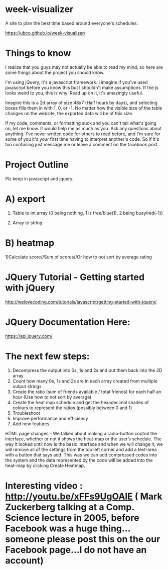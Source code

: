 # week-visualizer
A site to plan the best time based around everyone's schedules.

https://ubco.github.io/week-visualizer/

# Things to know
I realize that you guys may not actually be able to read my mind, so here are some things about the project you should know.

I'm using jQuery, it's a javascript framework. I imagine if you've used javascript before you know this but I shouldn't make assumptions. If the js looks weird to you, this is why. Read up on it, it's amazingly useful.

Imagine this is a 2d array of size 48x7 (Half hours by days), and selecting boxes fills them in with 1, 0, or -1. No matter how the visible size of the table changes on the website, the exported data will be of this size.

If my code, comments, or formatting suck and you can't tell what's going on, let me know. It would help me as much as you. Ask any questions about anything. I've never written code for others to read before, and I'm sure for some of you it's your first time having to interpret another's code. So if it's too confusing just message me or leave a comment on the facebook post.

# Project Outline
Plz keep in javascript and jquery.

# A) export  
   1) Table to int array (0 being nothing, 1 is free/blue(1), 2 being busy/red(-1))
  
   2) Array to string
# B) heatmap
   1)Calculate score//Sum of scores//Or how to not sort by average rating

# JQuery Tutorial - Getting started with jQuery
http://welovecoding.com/tutorials/javascript/getting-started-with-jquery/

# JQuery Documentation Here:
https://api.jquery.com/

# The next few steps:
1.	Decompress the output into 0s, 1s and 2s and put them back into the 2D array
2.	Count how many 0s, 1s and 2s are in each array created from multiple output strings
3.	Create the ratio (sum of friends available / total friends) for each half an hour  (Use how to not sort by average)
4.	Create the heat map schedule and get the hexadecimal shades of colours to represent the ratios (possibly between 0 and 1)
5.	 Troubleshoot
6.	Improve performance and efficiency
7.	Add new features

HTML page changes - We talked about making a radio-button control the interface, whether or not it shows the heat-map or the user’s schedule. The way it looked until now is the basic interface and when we will change it, we will remove all of the settings from the top left corner and add a text-area with a button that says add. This was we can add compressed codes into the system and the data represented by the code will be added into the heat-map by clicking Create Heatmap.

# Interesting video : http://youtu.be/xFFs9UgOAlE ( Mark Zuckerberg talking at a Comp. Science lecture in 2005, before Facebook was a huge thing... someone please post this on the our Facebook page...I do not have an account)
